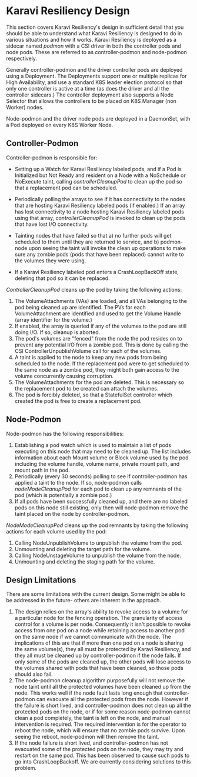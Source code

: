 <!--
Copyright (c) 2021 Dell Inc., or its subsidiaries. All Rights Reserved.

Licensed under the Apache License, Version 2.0 (the "License");
you may not use this file except in compliance with the License.
You may obtain a copy of the License at

    http://www.apache.org/licenses/LICENSE-2.0
-->

# Karavi Resiliency Design

This section covers Karavi Resiliency's design in sufficient detail that you should be able to understand what Karavi Resiliency is designed to do in various situations and how it works. Karavi Resiliency is deployed as a sidecar named _podmon_ with a CSI driver in both the controller pods and node pods. These are referred to as controller-podmon and node-podmon respectively.

Generally controller-podmon and the driver controller pods are deployed using a Deployment. 
The Deployments support one or multiple replicas for High Availability, and use a standard K8S leader election protocol so that only one controller
is active at a time (as does the driver and all the controller sidecars.)
The controller deployment also supports a Node Selector that allows the controllers to be placed on K8S Manager (non Worker) nodes.

Node-podmon and the driver node pods are deployed in a DaemonSet, with a Pod deployed on every K8S Worker Node.

## Controller-Podmon

Controller-podmon is responsible for:

* Setting up a Watch for Karavi Resiliency labeled pods, and if a Pod is Initialized but Not Ready and resident on a Node with a NoSchedule or NoExecute taint, calling _controllerCleanupPod_ to clean up the pod so that a replacement pod can be scheduled.

* Periodically polling the arrays to see if it has connectivity to the nodes that are hosting Karavi Resiliency labeled pods (if enabled.) If an array has lost connectivity to a node hosting Karavi Resiliency labeled pods using that array, _controllerCleanupPod_ is invoked to clean up the pods that have lost I/O connectivity.

* Tainting nodes that have failed so that a) no further pods will get scheduled to them until they are returned to service, and b) podmon-node upon seeing the taint will invoke 
the clean up operations to make sure any zombie pods (pods that have been replaced) cannot write to the volumes they were using.

* If a Karavi Resiliency labeled pod enters a CrashLoopBackOff state, deleting that pod so it can be replaced.

_ControllerCleanupPod_ cleans up the pod by taking the following actions:
1. The VolumeAttachments (VAs) are loaded, and all VAs belonging to the pod being cleaned up are identified. The PVs for each VolumeAttachment are identified and used to get the Volume Handle (array identifier for the volume.)
2. If enabled, the array is queried if any of the volumes to the pod are still doing I/O. If so, cleanup is aborted.
3. The pod's volumes are "fenced" from the node the pod resides on to prevent any potential I/O from a zombie pod. This is done by calling the CSI ControllerUnpublishVolume call for each of the volumes.
4. A taint is applied to the node to keep any new pods from being scheduled to the node. If the replacement pod were to get scheduled to the same node as a zombie pod, they might both gain access to the volume concurrently causing corruption.
5. The VolumeAttachments for the pod are deleted. This is necessary so the replacement pod to be created can attach the volumes.
6. The pod is forcibly deleted, so that a StatefulSet controller which created the pod is free to create a replacement pod.

## Node-Podmon

Node-podmon has the following responsibilities:

1. Establishing a pod watch which is used to maintain a list of pods executing on this node that may need to be cleaned up. The list includes information about each Mount volume or Block volume used by the pod including the volume handle, volume name, private mount path, and mount path in the pod.
2. Periodically (every 30 seconds) polling to see if controller-podmon has applied a taint to the node. If so, node-podmon calls _nodeModeCleanupPod_ for each pod to clean up any remnants of the pod (which is potentially a zombie pod.)
3. If all pods have been successfully cleaned up, and there are no labeled pods on this node still existing, only then will node-podmon remove the taint placed on the node by controller-podmon.

_NodeModeCleanupPod_ cleans up the pod remnants by taking the following actions for each volume used by the pod:
1. Calling NodeUnpublishVolume to unpublish the volume from the pod.
2. Unmounting and deleting the target path for the volume.
3. Calling NodeUnstageVolume to unpublish the volume from the node.
4. Unmounting and deleting the staging path for the volume.

## Design Limitations

There are some limitations with the current design. Some might be able to be addressed in the future- others are inherent in the approach.

1. The design relies on the array's ability to revoke access to a volume for a particular node for the fencing operation. The granularity of access control for a volume is per node. Consequently it isn't possible to revoke access from one pod on a node while retaining access to another pod on the same node if we cannot communicate with the node.
The implications of this are that if more than one pod on a node is sharing the same volume(s), they all must be protected by Karavi Resiliency, and they all must be cleaned up by controller-podmon if the node fails. If only some of the pods are cleaned up, the other pods will lose access to the volumes shared with pods that have been cleaned, so those pods should also fail.
2. The node-podmon cleanup algorithm purposefully will not remove the node taint until all the protected volumes have been cleaned up from the node. This works well if the node fault lasts long enough that controller-podmon can evacuate all the protected pods from the node. However if the failure is short lived, and controller-podmon does not clean up all the protected pods on the node, or if for some reason node-podmon cannot clean a pod completely, the taint is left on the node, and manual intervention is required. The required intervention is for the operator to reboot the node, which will ensure that no zombie pods survive. Upon seeing the reboot, node-podmon will then remove the taint.
3. If the node failure is short lived, and controller-podmon has not evacuated some of the protected pods on the node, they may try and restart on the same pod. This has been observed to cause such pods to go into CrashLoopBackoff. We are currently considering solutions to this problem.
